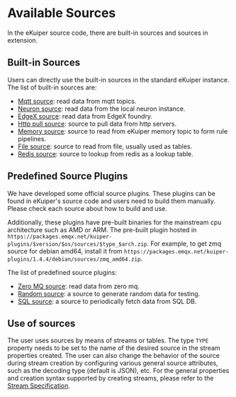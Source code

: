 # Available Sources

In the eKuiper source code, there are built-in sources and sources in extension.

## Built-in Sources

Users can directly use the built-in sources in the standard eKuiper instance. The list of built-in sources are:

- [Mqtt source](./builtin/mqtt.md): read data from mqtt topics.
- [Neuron source](./builtin/neuron.md): read data from the local neuron instance.
- [EdgeX source](./builtin/edgex.md): read data from EdgeX foundry.
- [Http pull source](./builtin/http_pull.md): source to pull data from http servers.
- [Memory source](./builtin/memory.md): source to read from eKuiper memory topic to form rule pipelines.
- [File source](./builtin/file.md): source to read from file, usually used as tables.
- [Redis source](./builtin/redis.md): source to lookup from redis as a lookup table.

## Predefined Source Plugins

We have developed some official source plugins. These plugins can be found in eKuiper's source code and users need to build them manually. Please check each source about how to build and use.

Additionally, these plugins have pre-built binaries for the mainstream cpu architecture such as AMD or ARM. The pre-built plugin hosted in `https://packages.emqx.net/kuiper-plugins/$version/$os/sources/$type_$arch.zip`. For example, to get zmq source for debian amd64, install it from `https://packages.emqx.net/kuiper-plugins/1.4.4/debian/sources/zmq_amd64.zip`.

The list of predefined source plugins:

- [Zero MQ source](./plugin/zmq.md): read data from zero mq.
- [Random source](./plugin/random.md): a source to generate random data for testing.
- [SQL source](./plugin/sql.md): a source to periodically fetch data from SQL DB.

## Use of sources

The user uses sources by means of streams or tables. The type `TYPE` property needs to be set to the name of the desired source in the stream properties created. The user can also change the behavior of the source during stream creation by configuring various general source attributes, such as the decoding type (default is JSON), etc. For the general properties and creation syntax supported by creating streams, please refer to the [Stream Specification](../../sqls/streams.md).